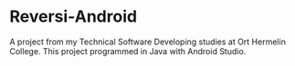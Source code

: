 # Reversi-Android

A project from my Technical Software Developing studies at Ort Hermelin College.
This project programmed in Java with Android Studio.
